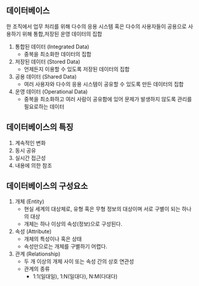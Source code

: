 ## 데이터베이스

한 조직에서 업무 처리를 위해 다수의 응용 시스템 혹은 다수의 사용자들이 공용으로 사용하기 위해 통합,저장된 운영 데이터의 집합

1. 통합된 데이터 (Integrated Data)
    - 중복을 최소화한 데이터의 집합
2. 저장된 데이터 (Stored Data)
    - 언제든지 이용할 수 있도록 저장된 데이터의 집합
3. 공용 데이터 (Shared Data) 
    - 여러 사용자와 다수의 응용 시스템이 공유할 수 있도록 만든 데이터의 집합
4. 운영 데이터 (Operational Data)
    - 중복을 최소화하고 여러 사람이 공유함에 있어 문제가 발생하지 않도록 관리를 필요로하는 데이터
    

## 데이터베이스의 특징

1. 계속적인 변화
2. 동시 공유
3. 실시간 접근성
4. 내용에 의한 참조

## 데이터베이스의 구성요소

1. 개체 (Entity)
    - 현실 세계의 대상체로, 유형 혹은 무형 정보의 대상이며 서로 구별이 되는 하나의 대상
    - 개체는 하나 이상의 속성(정보)으로 구성된다.
2. 속성 (Attribute)
    - 개체의 특성이나 혹은 상태
    - 속성만으로는 개체를 구별하기 어렵다.
3. 관계 (Relationship)
    - 두 개 이상의 개체 사이 또는 속성 간의 상호 연관성
    - 관계의 종류
        - 1:1(일대일), 1:N(일대다), N:M(다대다)
